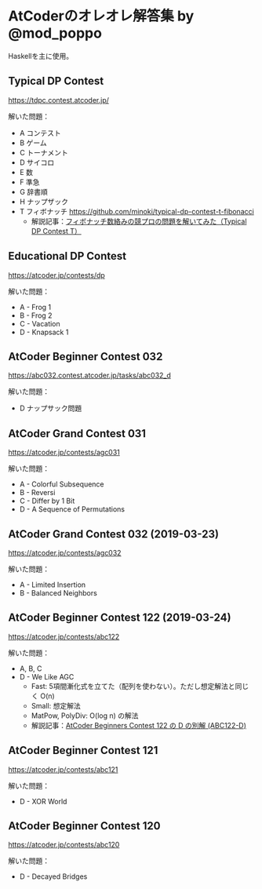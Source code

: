 # AtCoderのオレオレ解答集 by @mod_poppo

Haskellを主に使用。

## Typical DP Contest

<https://tdpc.contest.atcoder.jp/>

解いた問題：

* A コンテスト
* B ゲーム
* C トーナメント
* D サイコロ
* E 数
* F 準急
* G 辞書順
* H ナップザック
* T フィボナッチ <https://github.com/minoki/typical-dp-contest-t-fibonacci>
    * 解説記事：[フィボナッチ数絡みの競プロの問題を解いてみた（Typical DP Contest T）](https://blog.miz-ar.info/2019/02/typical-dp-contest-t/)

## Educational DP Contest

<https://atcoder.jp/contests/dp>

解いた問題：

* A - Frog 1
* B - Frog 2
* C - Vacation
* D - Knapsack 1

## AtCoder Beginner Contest 032

<https://abc032.contest.atcoder.jp/tasks/abc032_d>

解いた問題：

* D ナップサック問題

## AtCoder Grand Contest 031

<https://atcoder.jp/contests/agc031>

解いた問題：

* A - Colorful Subsequence
* B - Reversi
* C - Differ by 1 Bit
* D - A Sequence of Permutations

## AtCoder Grand Contest 032 (2019-03-23)

<https://atcoder.jp/contests/agc032>

解いた問題：

* A - Limited Insertion
* B - Balanced Neighbors

## AtCoder Beginner Contest 122 (2019-03-24)

<https://atcoder.jp/contests/abc122>

解いた問題：

* A, B, C
* D - We Like AGC
    * Fast: 5項間漸化式を立てた（配列を使わない）。ただし想定解法と同じく O(n)
    * Small: 想定解法
    * MatPow, PolyDiv: O(log n) の解法
    * 解説記事：[AtCoder Beginners Contest 122 の D の別解 (ABC122-D)](https://blog.miz-ar.info/2019/03/abc122-d/)

## AtCoder Beginner Contest 121

<https://atcoder.jp/contests/abc121>

解いた問題：

* D - XOR World

## AtCoder Beginner Contest 120

<https://atcoder.jp/contests/abc120>

解いた問題：

* D - Decayed Bridges
